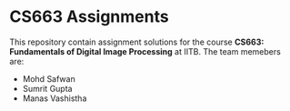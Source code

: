 # CS663 Assignments

This repository contain assignment solutions for the course **CS663: Fundamentals of Digital Image Processing** at IITB. The team memebers are:

- Mohd Safwan
- Sumrit Gupta
- Manas Vashistha

